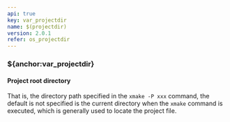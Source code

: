 ```yaml
---
api: true
key: var_projectdir
name: $(projectdir)
version: 2.0.1
refer: os_projectdir
---
```


### ${anchor:var_projectdir}

#### Project root directory

That is, the directory path specified in the `xmake -P xxx` command, the default is not specified is the current directory when the `xmake` command is executed, which is generally used to locate the project file.

